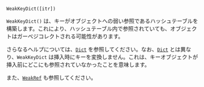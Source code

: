 ```
WeakKeyDict([itr])
```

`WeakKeyDict()` は、キーがオブジェクトへの弱い参照であるハッシュテーブルを構築します。これにより、ハッシュテーブル内で参照されていても、オブジェクトはガーベジコレクトされる可能性があります。

さらなるヘルプについては、[`Dict`](@ref) を参照してください。なお、[`Dict`](@ref) とは異なり、`WeakKeyDict` は挿入時にキーを変換しません。これは、キーオブジェクトが挿入前にどこにも参照されていなかったことを意味します。

また、[`WeakRef`](@ref) も参照してください。
